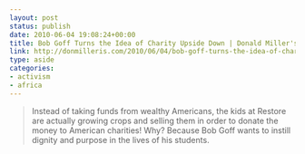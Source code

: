 ```yaml
---
layout: post
status: publish
date: 2010-06-04 19:08:24+00:00
title: Bob Goff Turns the Idea of Charity Upside Down | Donald Miller's Blog
link: http://donmilleris.com/2010/06/04/bob-goff-turns-the-idea-of-charity-upside-down/
type: aside
categories:
- activism
- africa
---
```


> Instead of taking funds from wealthy Americans, the kids at Restore are actually growing crops and selling them in order to donate the money to American charities! Why? Because Bob Goff wants to instill dignity and purpose in the lives of his students.
